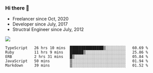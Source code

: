 ### Hi there 👋

- Freelancer since Oct, 2020
- Developer since July, 2017
- Structral Engineer since July, 2012

<img src="https://github-readme-stats.vercel.app/api?username=an-lee&show_icons=true&icon_color=0366d6&text_color=24292e&bg_color=ffffff&hide_title=true" />

<!--START_SECTION:waka-->
```text
TypeScript   26 hrs 10 mins  ███████████████▒░░░░░░░░░   60.69 % 
Ruby         11 hrs 9 mins   ██████▒░░░░░░░░░░░░░░░░░░   25.86 % 
ERB          2 hrs 31 mins   █▒░░░░░░░░░░░░░░░░░░░░░░░   05.84 % 
JavaScript   50 mins         ▒░░░░░░░░░░░░░░░░░░░░░░░░   01.94 % 
Markdown     39 mins         ▒░░░░░░░░░░░░░░░░░░░░░░░░   01.52 % 
```
<!--END_SECTION:waka-->
